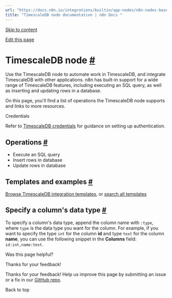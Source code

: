 ```yaml
---
url: "https://docs.n8n.io/integrations/builtin/app-nodes/n8n-nodes-base.timescaledb/"
title: "TimescaleDB node documentation | n8n Docs "
---
```


[Skip to content](https://docs.n8n.io/integrations/builtin/app-nodes/n8n-nodes-base.timescaledb/#timescaledb-node)

[Edit this page](https://github.com/n8n-io/n8n-docs/edit/main/docs/integrations/builtin/app-nodes/n8n-nodes-base.timescaledb.md "Edit this page")

# TimescaleDB node [\#](https://docs.n8n.io/integrations/builtin/app-nodes/n8n-nodes-base.timescaledb/\#timescaledb-node "Permanent link")

Use the TimescaleDB node to automate work in TimescaleDB, and integrate TimescaleDB with other applications. n8n has built-in support for a wide range of TimescaleDB features, including executing an SQL query, as well as inserting and updating rows in a database.

On this page, you'll find a list of operations the TimescaleDB node supports and links to more resources.

Credentials

Refer to [TimescaleDB credentials](https://docs.n8n.io/integrations/builtin/credentials/timescaledb/) for guidance on setting up authentication.

## Operations [\#](https://docs.n8n.io/integrations/builtin/app-nodes/n8n-nodes-base.timescaledb/\#operations "Permanent link")

- Execute an SQL query
- Insert rows in database
- Update rows in database

## Templates and examples [\#](https://docs.n8n.io/integrations/builtin/app-nodes/n8n-nodes-base.timescaledb/\#templates-and-examples "Permanent link")

[Browse TimescaleDB integration templates](https://n8n.io/integrations/timescaledb/), or [search all templates](https://n8n.io/workflows/)

## Specify a column's data type [\#](https://docs.n8n.io/integrations/builtin/app-nodes/n8n-nodes-base.timescaledb/\#specify-a-columns-data-type "Permanent link")

To specify a column's data type, append the column name with `:type`, where `type` is the data type you want for the column. For example, if you want to specify the type `int` for the column **id** and type `text` for the column **name**, you can use the following snippet in the **Columns** field: `id:int,name:text`.

Was this page helpful?






Thanks for your feedback!






Thanks for your feedback! Help us improve this page by submitting an issue or a fix in our [GitHub repo](https://github.com/n8n-io/n8n-docs).


Back to top